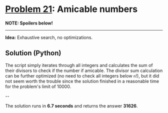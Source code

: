 # [Problem 21](http://projecteuler.net/problem=21): Amicable numbers

**NOTE: Spoilers below!**

---

**Idea:**
Exhaustive search, no optimizations.

## Solution (Python)

The script simply iterates through all integers and calculates the sum of their divisors to check if the number if amicable.
The divisor sum calculation can be further optimized (no need to check all integers below `n`!), but it did not seem
worth the trouble since the solution finished in a reasonable time for the problem's limit of 10000.

--

The solution runs in **6.7 seconds** and returns the answer **31626**.

